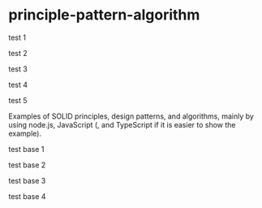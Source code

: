 # principle-pattern-algorithm

test 1

test 2

test 3

test 4 

test 5

Examples of SOLID principles, design patterns, and algorithms, mainly by using node.js, JavaScript (, and TypeScript if it is easier to show the example).

test base 1

test base 2

test base 3

test base 4
